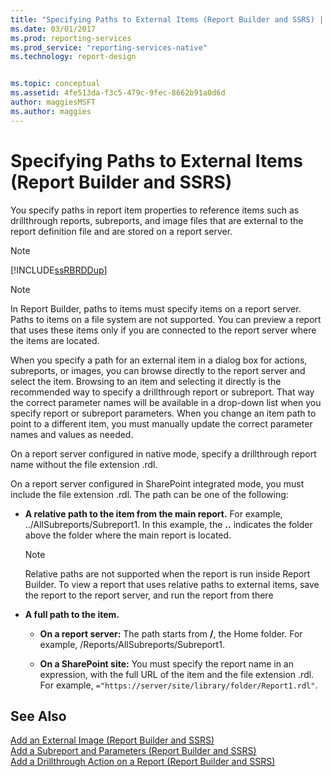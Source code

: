 ```yaml
---
title: "Specifying Paths to External Items (Report Builder and SSRS) | Microsoft Docs"
ms.date: 03/01/2017
ms.prod: reporting-services
ms.prod_service: "reporting-services-native"
ms.technology: report-design


ms.topic: conceptual
ms.assetid: 4fe513da-f3c5-479c-9fec-8662b91a0d6d
author: maggiesMSFT
ms.author: maggies
---
```

# Specifying Paths to External Items (Report Builder and SSRS)
  You specify paths in report item properties to reference items such as drillthrough reports, subreports, and image files that are external to the report definition file and are stored on a report server.  
  
> [!NOTE]  
>  [!INCLUDE[ssRBRDDup](../../includes/ssrbrddup-md.md)]  
  
> [!NOTE]  
>  In Report Builder, paths to items must specify items on a report server. Paths to items on a file system are not supported. You can preview a report that uses these items only if you are connected to the report server where the items are located.  
  
 When you specify a path for an external item in a dialog box for actions, subreports, or images, you can browse directly to the report server and select the item. Browsing to an item and selecting it directly is the recommended way to specify a drillthrough report or subreport. That way the correct parameter names will be available in a drop-down list when you specify report or subreport parameters. When you change an item path to point to a different item, you must manually update the correct parameter names and values as needed.  
  
 On a report server configured in native mode, specify a drillthrough report name without the file extension .rdl.  
  
 On a report server configured in SharePoint integrated mode, you must include the file extension .rdl. The path can be one of the following:  
  
-   **A relative path to the item from the main report.** For example, ../AllSubreports/Subreport1. In this example, the **..** indicates the folder above the folder where the main report is located.  
  
    > [!NOTE]  
    >  Relative paths are not supported when the report is run inside Report Builder. To view a report that uses relative paths to external items, save the report to the report server, and run the report from there  
  
-   **A full path to the item.**  
  
    -   **On a report server:** The path starts from **/**, the Home folder. For example, /Reports/AllSubreports/Subreport1.  
  
    -   **On a SharePoint site:** You must specify the report name in an expression, with the full URL of the item and the file extension .rdl. For example, `="https://server/site/library/folder/Report1.rdl"`.  
  
## See Also  
 [Add an External Image &#40;Report Builder and SSRS&#41;](../../reporting-services/report-design/add-an-external-image-report-builder-and-ssrs.md)   
 [Add a Subreport and Parameters &#40;Report Builder and SSRS&#41;](../../reporting-services/report-design/add-a-subreport-and-parameters-report-builder-and-ssrs.md)   
 [Add a Drillthrough Action on a Report &#40;Report Builder and SSRS&#41;](../../reporting-services/report-design/add-a-drillthrough-action-on-a-report-report-builder-and-ssrs.md)  
  
  
